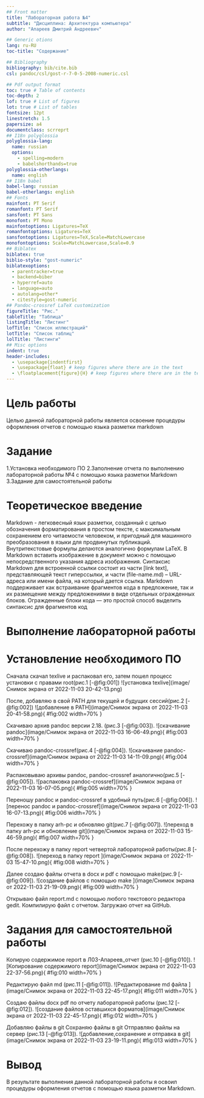 ```yaml
---
## Front matter
title: "Лабораторная работа №4"
subtitle: "Дисциплина: Архитектура компьютера"
author: "Апареев Дмитрий Андреевич"

## Generic otions
lang: ru-RU
toc-title: "Содержание"

## Bibliography
bibliography: bib/cite.bib
csl: pandoc/csl/gost-r-7-0-5-2008-numeric.csl

## Pdf output format
toc: true # Table of contents
toc-depth: 2
lof: true # List of figures
lot: true # List of tables
fontsize: 12pt
linestretch: 1.5
papersize: a4
documentclass: scrreprt
## I18n polyglossia
polyglossia-lang:
  name: russian
  options:
	- spelling=modern
	- babelshorthands=true
polyglossia-otherlangs:
  name: english
## I18n babel
babel-lang: russian
babel-otherlangs: english
## Fonts
mainfont: PT Serif
romanfont: PT Serif
sansfont: PT Sans
monofont: PT Mono
mainfontoptions: Ligatures=TeX
romanfontoptions: Ligatures=TeX
sansfontoptions: Ligatures=TeX,Scale=MatchLowercase
monofontoptions: Scale=MatchLowercase,Scale=0.9
## Biblatex
biblatex: true
biblio-style: "gost-numeric"
biblatexoptions:
  - parentracker=true
  - backend=biber
  - hyperref=auto
  - language=auto
  - autolang=other*
  - citestyle=gost-numeric
## Pandoc-crossref LaTeX customization
figureTitle: "Рис."
tableTitle: "Таблица"
listingTitle: "Листинг"
lofTitle: "Список иллюстраций"
lotTitle: "Список таблиц"
lolTitle: "Листинги"
## Misc options
indent: true
header-includes:
  - \usepackage{indentfirst}
  - \usepackage{float} # keep figures where there are in the text
  - \floatplacement{figure}{H} # keep figures where there are in the text
---
```


# Цель работы

Целью данной лабораторной работы является освоение процедуры оформления отчетов с помощью языка разметки markdown

# Задание

1.Установка необходимого ПО
2.Заполнение отчета по выполнению лабораторной работы №4 с помощью языка разметки Markdown
3.Задание для самостоятельной работы

# Теоретическое введение

Markdown - легковесный язык разметки, созданный с целью обозначения форматирования в простом тексте, с максимальным сохранением его читаемости человеком, и пригодный для машинного преобразования в языки для продвинутых публикаций. Внутритекстовые формулы делаются аналогично формулам LaTeX. В Markdown вставить изображение в документ можно с помощью непосредственного указания адреса изображения. Синтаксис Markdown для встроенной ссылки состоит из части [link text], представляющей текст гиперссылки, и части (file-name.md) – URL-адреса или имени файла, на который дается ссылка. Markdown поддерживает как встраивание фрагментов кода в предложение, так и их размещение между предложениями в виде отдельных огражденных блоков. Огражденные блоки кода — это простой способ выделить синтаксис для фрагментов код

# Выполнение лабораторной работы

# Установление необходимого ПО

 Сначала скачал texlive и распаковал его, затем пошел процесс установки с правами root(рис.1 [-@fig:001])
![установка texlive](image/Снимок экрана от 2022-11-03 20-42-13.png)

После, добавляю в свой PATH для текущей и будущих сессий(рис.2 [-@fig:002])
![добавление в PATH](image/Снимок экрана от 2022-11-03 20-41-58.png){ #fig:002 width=70% }

Скачиваю архив pandoc версии 2.18. (рис.3 [-@fig:003]).
![скачивание pandoc](image/Снимок экрана от 2022-11-03 16-06-49.png){ #fig:003 width=70% }

Скачиваю pandoc-crossref(рис.4 [-@fig:004]).
![скачивание pandoc-crossref](image/Снимок экрана от 2022-11-03 14-11-09.png){ #fig:004 width=70% }

Распаковываю архивы pandoc, pandoc-crossref аналогично(рис.5 [-@fig:005]).
![распаковка pandoc-crossref](image/Снимок экрана от 2022-11-03 16-07-05.png){ #fig:005 width=70% }

Переношу pandoc и pandoc-crossref в удобный путь(рис.6 [-@fig:006]).
![перенос pandoc и pandoc-crossref](image/Снимок экрана от 2022-11-03 16-07-13.png){ #fig:006 width=70% }

Перехожу в папку arh-pc и обновляю git(рис.7 [-@fig:007]).
![переход в папку arh-pc и обновление git](image/Снимок экрана от 2022-11-03 15-46-59.png){ #fig:007 width=70% }

После перехожу в папку report четвертой лабораторной работы(рис.8 [-@fig:008]).
![переход в папку report ](image/Снимок экрана от 2022-11-03 15-47-10.png){ #fig:008 width=70% } 

Далее создаю файлы отчета в docx и pdf с помощью make(рис.9 [-@fig:009]).
![создание файлов с помощью make ](image/Снимок экрана от 2022-11-03 21-19-09.png){ #fig:009 width=70% } 

Открываю файл report.md с помощью любого текстового редактора gedit. Компилирую файл с отчетом. Загружаю отчет на GitHub.

# Задания для самостоятельной работы

Копирую содержимое report в Л03-Апареев_отчет (рис.10 [-@fig:010]).
![Копирование содержимого report](image/Снимок экрана от 2022-11-03 22-37-56.png){ #fig:010 width=70% } 

Редактирую файл md (рис.11 [-@fig:011]).
![Редактирование md файла ](image/Снимок экрана от 2022-11-03 22-45-17.png){ #fig:011 width=70% } 

Создаю файлы docx pdf по отчету лабораторной работы (рис.12 [-@fig:012]).
![создание файлов оставшихся форматов](image/Снимок экрана от 2022-11-03 22-45-17.png){ #fig:012 width=70% } 

Добавляю файлы в git 
Сохраняю файлы в git 
Отправляю файлы на сервер (рис.13 [-@fig:013]).
![добавление,сохранение и отправка в git](image/Снимок экрана от 2022-11-03 23-19-11.png){ #fig:013 width=70% } 

# Вывод

В результате выполнения данной лабораторной работы я освоил процедуры оформления отчетов с помощью языка разметки Markdown.
